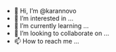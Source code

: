 - 👋 Hi, I’m @karannovo
- 👀 I’m interested in ...
- 🌱 I’m currently learning ...
- 💞️ I’m looking to collaborate on ...
- 📫 How to reach me ...

<!---
karannovo/karannovo is a ✨ special ✨ repository because its `README.md` (this file) appears on your GitHub profile.
You can click the Preview link to take a look at your changes.
--->
